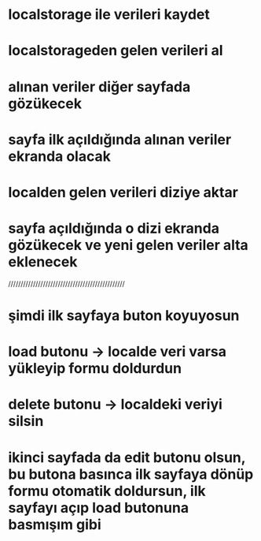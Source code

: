 # localstorage ile verileri kaydet
# localstorageden gelen verileri al 
# alınan veriler diğer sayfada gözükecek
# sayfa ilk açıldığında alınan veriler ekranda olacak

# localden gelen verileri diziye aktar
# sayfa açıldığında o dizi ekranda gözükecek ve yeni gelen veriler alta eklenecek

///////////////////////////////////////////////

# şimdi ilk sayfaya buton koyuyosun

# load butonu -> localde veri varsa yükleyip formu doldurdun
 
# delete butonu -> localdeki veriyi silsin 
 
# ikinci sayfada da edit butonu olsun, bu butona basınca ilk sayfaya dönüp formu otomatik doldursun, ilk sayfayı açıp load butonuna basmışım gibi 